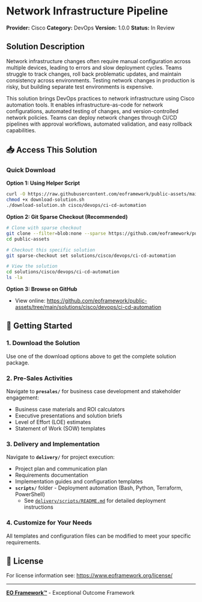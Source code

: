 # Network Infrastructure Pipeline

**Provider:** Cisco
**Category:** DevOps
**Version:** 1.0.0
**Status:** In Review

## Solution Description

Network infrastructure changes often require manual configuration across multiple devices, leading to errors and slow deployment cycles. Teams struggle to track changes, roll back problematic updates, and maintain consistency across environments. Testing network changes in production is risky, but building separate test environments is expensive.

This solution brings DevOps practices to network infrastructure using Cisco automation tools. It enables infrastructure-as-code for network configurations, automated testing of changes, and version-controlled network policies. Teams can deploy network changes through CI/CD pipelines with approval workflows, automated validation, and easy rollback capabilities.


## 📥 Access This Solution

### Quick Download

**Option 1: Using Helper Script**
```bash
curl -O https://raw.githubusercontent.com/eoframework/public-assets/main/download-solution.sh
chmod +x download-solution.sh
./download-solution.sh cisco/devops/ci-cd-automation
```

**Option 2: Git Sparse Checkout (Recommended)**
```bash
# Clone with sparse checkout
git clone --filter=blob:none --sparse https://github.com/eoframework/public-assets.git
cd public-assets

# Checkout this specific solution
git sparse-checkout set solutions/cisco/devops/ci-cd-automation

# View the solution
cd solutions/cisco/devops/ci-cd-automation
ls -la
```

**Option 3: Browse on GitHub**
- View online: https://github.com/eoframework/public-assets/tree/main/solutions/cisco/devops/ci-cd-automation

## 🚀 Getting Started

### 1. Download the Solution
Use one of the download options above to get the complete solution package.

### 2. Pre-Sales Activities
Navigate to **`presales/`** for business case development and stakeholder engagement:
- Business case materials and ROI calculators
- Executive presentations and solution briefs
- Level of Effort (LOE) estimates
- Statement of Work (SOW) templates

### 3. Delivery and Implementation
Navigate to **`delivery/`** for project execution:
- Project plan and communication plan
- Requirements documentation
- Implementation guides and configuration templates
- **`scripts/`** folder - Deployment automation (Bash, Python, Terraform, PowerShell)
  - See [`delivery/scripts/README.md`](delivery/scripts/README.md) for detailed deployment instructions

### 4. Customize for Your Needs
All templates and configuration files can be modified to meet your specific requirements.

## 📄 License

For license information see: <a href="https://www.eoframework.org/license/" target="_blank">https://www.eoframework.org/license/</a>

---

**<a href="https://eoframework.org" target="_blank">EO Framework™</a>** - Exceptional Outcome Framework
